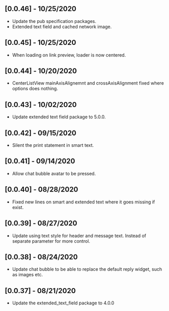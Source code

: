 ## [0.0.46] - 10/25/2020

* Update the pub specification packages. 
* Extended text field and cached network image.

## [0.0.45] - 10/25/2020

* When loading on link preview, loader is now centered.

## [0.0.44] - 10/20/2020

* CenterListView mainAxisAlignemnt and crossAxisAlignment
fixed where options does nothing.

## [0.0.43] - 10/02/2020

* Update extended text field package to 5.0.0.

## [0.0.42] - 09/15/2020

* Silent the print statement in smart text.

## [0.0.41] - 09/14/2020

* Allow chat bubble avatar to be pressed.

## [0.0.40] - 08/28/2020

* Fixed new lines on smart and extended text where
  it goes missing if exist.

## [0.0.39] - 08/27/2020

* Update using text style for header and message text.
Instead of separate parameter for more control.

## [0.0.38] - 08/24/2020

* Update chat bubble to be able to replace the default
reply widget, such as images etc.

## [0.0.37] - 08/21/2020

* Update the extended_text_field package to 4.0.0

